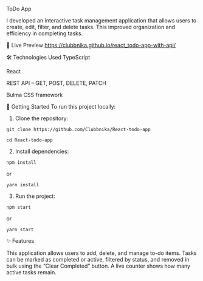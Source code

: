 ToDo App

I developed an interactive task management application that allows users to create, edit, filter, and delete tasks. This improved organization and efficiency in completing tasks.


🔗 Live Preview
https://clubbnika.github.io/react_todo-app-with-api/


🛠️ Technologies Used
TypeScript

React

REST API – GET, POST, DELETE, PATCH

Bulma CSS framework


🚀 Getting Started
To run this project locally:

1. Clone the repository:

`git clone https://github.com/Clubbnika/React-todo-app`

`cd React-todo-app`


2. Install dependencies:

`npm install`

or

`yarn install`

3. Run the project:

`npm start`

or

`yarn start`


✨ Features

This application allows users to add, delete, and manage to-do items. Tasks can be marked as completed or active, filtered by status, and removed in bulk using the “Clear Completed” button. A live counter shows how many active tasks remain.
